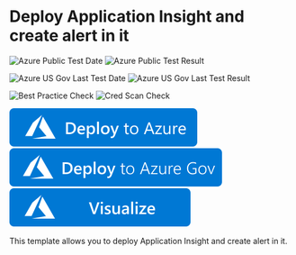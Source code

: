 # Deploy Application Insight and create alert in it

![Azure Public Test Date](https://azurequickstartsservice.blob.core.windows.net/badges/quickstarts/microsoft.insights/insights-alertrules-application-insights/PublicLastTestDate.svg)
![Azure Public Test Result](https://azurequickstartsservice.blob.core.windows.net/badges/quickstarts/microsoft.insights/insights-alertrules-application-insights/PublicDeployment.svg)

![Azure US Gov Last Test Date](https://azurequickstartsservice.blob.core.windows.net/badges/quickstarts/microsoft.insights/insights-alertrules-application-insights/FairfaxLastTestDate.svg)
![Azure US Gov Last Test Result](https://azurequickstartsservice.blob.core.windows.net/badges/quickstarts/microsoft.insights/insights-alertrules-application-insights/FairfaxDeployment.svg)

![Best Practice Check](https://azurequickstartsservice.blob.core.windows.net/badges/quickstarts/microsoft.insights/insights-alertrules-application-insights/BestPracticeResult.svg)
![Cred Scan Check](https://azurequickstartsservice.blob.core.windows.net/badges/quickstarts/microsoft.insights/insights-alertrules-application-insights/CredScanResult.svg)

[![Deploy To Azure](https://raw.githubusercontent.com/Azure/azure-quickstart-templates/master/1-CONTRIBUTION-GUIDE/images/deploytoazure.svg?sanitize=true)](https://portal.azure.com/#create/Microsoft.Template/uri/https%3A%2F%2Fraw.githubusercontent.com%2FAzure%2Fazure-quickstart-templates%2Fmaster%2Fquickstarts%2Fmicrosoft.insights%2Finsights-alertrules-application-insights%2Fazuredeploy.json)
[![Deploy To Azure US Gov](https://raw.githubusercontent.com/Azure/azure-quickstart-templates/master/1-CONTRIBUTION-GUIDE/images/deploytoazuregov.svg?sanitize=true)](https://portal.azure.us/#create/Microsoft.Template/uri/https%3A%2F%2Fraw.githubusercontent.com%2FAzure%2Fazure-quickstart-templates%2Fmaster%2Fquickstarts%2Fmicrosoft.insights%2Finsights-alertrules-application-insights%2Fazuredeploy.json)
[![Visualize](https://raw.githubusercontent.com/Azure/azure-quickstart-templates/master/1-CONTRIBUTION-GUIDE/images/visualizebutton.svg?sanitize=true)](http://armviz.io/#/?load=https%3A%2F%2Fraw.githubusercontent.com%2FAzure%2Fazure-quickstart-templates%2Fmaster%2Fquickstarts%2Fmicrosoft.insights%2Finsights-alertrules-application-insights%2Fazuredeploy.json)

This template allows you to deploy Application Insight and create alert in it.
